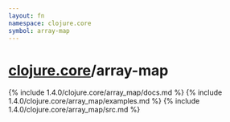 ```yaml
---
layout: fn
namespace: clojure.core
symbol: array-map
---
```


# [clojure.core](../)/array-map

{% include 1.4.0/clojure.core/array_map/docs.md %}
{% include 1.4.0/clojure.core/array_map/examples.md %}
{% include 1.4.0/clojure.core/array_map/src.md %}

